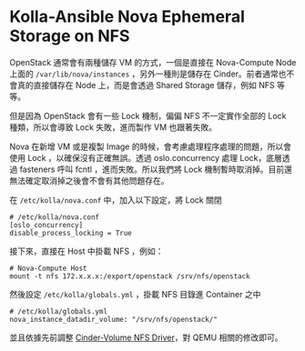 # Kolla-Ansible Nova Ephemeral Storage on NFS

OpenStack 通常會有兩種儲存 VM 的方式，一個是直接在 Nova-Compute Node 上面的 `/var/lib/nova/instances` ，另外一種則是儲存在 Cinder。前者通常也不會真的直接儲存在 Node 上，而是會透過 Shared Storage 儲存，例如 NFS 等等。

但是因為 OpenStack 會有一些 Lock 機制，偏偏 NFS 不一定實作全部的 Lock 種類，所以會導致 Lock 失敗，進而製作 VM 也跟著失敗。

Nova 在新增 VM 或是複製 Image 的時候，會考慮處理程序處理的問題，所以會使用 Lock ，以確保沒有正確無誤。透過 oslo.concurrency 處理 Lock，底層透過 fasteners 呼叫 fcntl ，進而失敗。所以我們將 Lock 機制暫時取消掉。目前還無法確定取消掉之後會不會有其他問題存在。

<!--more-->

在 `/etc/kolla/nova.conf` 中，加入以下設定，將 Lock 關閉

<pre class="wp-block-code"><code># /etc/kolla/nova.conf
[oslo_concurrency]
disable_process_locking = True</code></pre>

接下來，直接在 Host 中掛載 NFS ，例如：

<pre class="wp-block-code"><code># Nova-Compute Host
mount -t nfs 172.x.x.x:/export/openstack /srv/nfs/openstack</code></pre>

然後設定 `/etc/kolla/globals.yml` ，掛載 NFS 目錄進 Container 之中

<pre class="wp-block-code"><code># /etc/kolla/globals.yml
nova_instance_datadir_volume: "/srv/nfs/openstack/"</code></pre>

並且依據先前調整 [Cinder-Volume NFS Driver][1]，對 QEMU 相關的修改即可。

 [1]: https://blog.kojuro.date/openstack-rocky-cinder-nfs-driver-issue/

